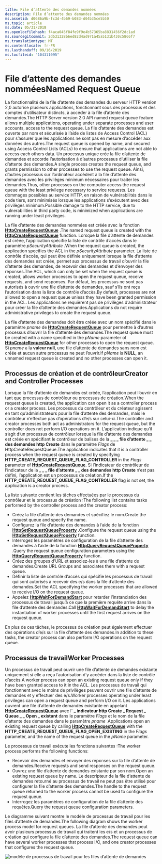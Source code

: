 ```yaml
---
title: File d’attente des demandes nommées
description: File d’attente des demandes nommées
ms.assetid: d0686a9b-fc3d-4b69-b083-d04b35ce5b50
ms.topic: article
ms.date: 05/31/2018
ms.openlocfilehash: f4aca045f84fe9f9e4b57365ba8831456f2dc1ad
ms.sourcegitcommit: 2d531328b6ed82d4ad971a45a5131b430c5866f7
ms.translationtype: MT
ms.contentlocale: fr-FR
ms.lasthandoff: 09/16/2019
ms.locfileid: "104311095"
---
```

# <a name="named-request-queue"></a><span data-ttu-id="4b11a-103">File d’attente des demandes nommées</span><span class="sxs-lookup"><span data-stu-id="4b11a-103">Named Request Queue</span></span>

<span data-ttu-id="4b11a-104">La fonctionnalité de la file d’attente des demandes du serveur HTTP version 2,0 autorise plusieurs applications, fonctionnant sous des processus et des comptes d’utilisateur distincts, à accéder à la file d’attente des demandes.</span><span class="sxs-lookup"><span data-stu-id="4b11a-104">The HTTP Server version 2.0 API named request queue feature allows multiple applications, operating under separate processes and user accounts, access to the request queue.</span></span> <span data-ttu-id="4b11a-105">La file d’attente des demandes est ouverte par nom et sécurisée à l’aide de listes de Access Control (ACL) pour s’assurer que les applications ne sont pas en mesure d’accéder aux données des autres.</span><span class="sxs-lookup"><span data-stu-id="4b11a-105">The request queue is opened by name, and secured using Access Control Lists (ACLs) to ensure that applications are not able to access each others data.</span></span> <span data-ttu-id="4b11a-106">Un processus unique crée la file d’attente de demandes et accorde l’autorisation à d’autres processus d’utiliser la file d’attente des demandes.</span><span class="sxs-lookup"><span data-stu-id="4b11a-106">A single process creates the request queue, and grants permission to other processes to use the request queue.</span></span> <span data-ttu-id="4b11a-107">Ainsi, d’autres processus sur l’ordinateur accèdent à la file d’attente des demandes avec les privilèges minimum nécessaires pour traiter les demandes.</span><span class="sxs-lookup"><span data-stu-id="4b11a-107">Thus, other processes on the computer access the request queue with the least privilege necessary to service requests.</span></span> <span data-ttu-id="4b11a-108">Les dommages possibles au service HTTP, en raison de vulnérabilités dans le code tiers, sont minimisés lorsque les applications s’exécutent avec des privilèges minimum.</span><span class="sxs-lookup"><span data-stu-id="4b11a-108">Possible damage to the HTTP service, due to vulnerabilities in third party code, is minimized when applications are running under least privileges.</span></span>

<span data-ttu-id="4b11a-109">La file d’attente des demandes nommées est créée avec la fonction [**HttpCreateRequestQueue**](/windows/desktop/api/Http/nf-http-httpcreaterequestqueue) .</span><span class="sxs-lookup"><span data-stu-id="4b11a-109">The named request queue is created with the [**HttpCreateRequestQueue**](/windows/desktop/api/Http/nf-http-httpcreaterequestqueue) function.</span></span> <span data-ttu-id="4b11a-110">Lorsque la file d’attente de demandes est créée, l’application spécifie la liste de contrôle d’accès dans le paramètre *pSecurityAttribute* .</span><span class="sxs-lookup"><span data-stu-id="4b11a-110">When the request queue is created, the application specifies the ACL in the *pSecurityAttribute* parameter.</span></span> <span data-ttu-id="4b11a-111">La liste de contrôle d’accès, qui peut être définie uniquement lorsque la file d’attente des demandes est créée, permet aux processus de travail d’ouvrir la file d’attente des demandes, de recevoir des demandes et d’envoyer des réponses.</span><span class="sxs-lookup"><span data-stu-id="4b11a-111">The ACL, which can only be set when the request queue is created, allows worker processes to open the request queue, receive requests, and send responses.</span></span> <span data-ttu-id="4b11a-112">Par défaut, les processus ne sont pas autorisés à ouvrir une file d’attente de demandes, sauf s’ils ont reçu l’autorisation dans la liste de contrôle d’accès.</span><span class="sxs-lookup"><span data-stu-id="4b11a-112">By default, processes are not allowed to open a request queue unless they have been granted permission in the ACL.</span></span> <span data-ttu-id="4b11a-113">Les applications ne requièrent pas de privilèges d’administrateur pour créer la file d’attente des demandes.</span><span class="sxs-lookup"><span data-stu-id="4b11a-113">Applications do not require administrative privileges to create the request queue.</span></span>

<span data-ttu-id="4b11a-114">La file d’attente des demandes doit être créée avec un nom spécifié dans le paramètre *pname* de [**HttpCreateRequestQueue**](/windows/desktop/api/Http/nf-http-httpcreaterequestqueue) pour permettre à d’autres processus d’ouvrir la file d’attente des demandes.</span><span class="sxs-lookup"><span data-stu-id="4b11a-114">The request queue must be created with a name specified in the *pName* parameter of [**HttpCreateRequestQueue**](/windows/desktop/api/Http/nf-http-httpcreaterequestqueue) for other processes to open the request queue.</span></span> <span data-ttu-id="4b11a-115">Si *pname* a la **valeur null**, une file d’attente de demandes sans nom est créée et aucun autre processus ne peut l’ouvrir.</span><span class="sxs-lookup"><span data-stu-id="4b11a-115">If *pName* is **NULL**, an unnamed request queue is created and no other processes can open it.</span></span>

## <a name="creator-and-controller-processes"></a><span data-ttu-id="4b11a-116">Processus de création et de contrôleur</span><span class="sxs-lookup"><span data-stu-id="4b11a-116">Creator and Controller Processes</span></span>

<span data-ttu-id="4b11a-117">Lorsque la file d’attente de demandes est créée, l’application peut l’ouvrir en tant que processus de contrôleur ou processus de création.</span><span class="sxs-lookup"><span data-stu-id="4b11a-117">When the request queue is created, the application can open it as a controller process or a creator process.</span></span> <span data-ttu-id="4b11a-118">Les processus du contrôleur et du créateur agissent en tant qu’administrateurs pour la file d’attente des demandes, mais le contrôleur n’effectue pas d’opérations d’e/s sur celui-ci.</span><span class="sxs-lookup"><span data-stu-id="4b11a-118">The controller and creator processes both act as administrators for the request queue, but the controller does not perform I/O operations on it.</span></span> <span data-ttu-id="4b11a-119">L’application indique qu’il s’agit d’un processus de contrôleur lorsque la file d’attente des demandes est créée en spécifiant le [](/windows/desktop/api/Http/nf-http-httpcreaterequestqueue)contrôleur de balises de la **\_ \_ \_ file d’attente \_ \_ des demandes http Create** dans le paramètre *Flags* de HttpCreateRequestQueue.</span><span class="sxs-lookup"><span data-stu-id="4b11a-119">The application indicates that it is a controller process when the request queue is created by specifying **HTTP\_CREATE\_REQUEST\_QUEUE\_FLAG\_CONTROLLER** in the *Flags* parameter of [**HttpCreateRequestQueue**](/windows/desktop/api/Http/nf-http-httpcreaterequestqueue).</span></span> <span data-ttu-id="4b11a-120">Si l’indicateur de contrôleur de l’indicateur de la **\_ \_ \_ file d’attente \_ \_ des demandes http Create** n’est pas défini, l’application est un processus de création.</span><span class="sxs-lookup"><span data-stu-id="4b11a-120">If the **HTTP\_CREATE\_REQUEST\_QUEUE\_FLAG\_CONTROLLER** flag is not set, the application is a creator process.</span></span>

<span data-ttu-id="4b11a-121">La liste suivante contient les tâches effectuées par le processus du contrôleur et le processus de création :</span><span class="sxs-lookup"><span data-stu-id="4b11a-121">The following list contains tasks performed by the controller process and the creator process:</span></span>

-   <span data-ttu-id="4b11a-122">Créez la file d’attente des demandes et spécifiez le nom.</span><span class="sxs-lookup"><span data-stu-id="4b11a-122">Create the request queue and specify the name.</span></span>
-   <span data-ttu-id="4b11a-123">Configurez la file d’attente des demandes à l’aide de la fonction [**HttpSetRequestQueueProperty**](/windows/desktop/api/Http/nf-http-httpsetrequestqueueproperty) .</span><span class="sxs-lookup"><span data-stu-id="4b11a-123">Configure the request queue using the [**HttpSetRequestQueueProperty**](/windows/desktop/api/Http/nf-http-httpsetrequestqueueproperty) function.</span></span>
-   <span data-ttu-id="4b11a-124">Interrogez les paramètres de configuration de la file d’attente des demandes à l’aide de la fonction [**HttpQueryRequestQueueProperty**](/windows/desktop/api/Http/nf-http-httpqueryrequestqueueproperty) .</span><span class="sxs-lookup"><span data-stu-id="4b11a-124">Query the request queue configuration parameters using the [**HttpQueryRequestQueueProperty**](/windows/desktop/api/Http/nf-http-httpqueryrequestqueueproperty) function.</span></span>
-   <span data-ttu-id="4b11a-125">Créez des groupes d’URL et associez-les à une file d’attente de demandes.</span><span class="sxs-lookup"><span data-stu-id="4b11a-125">Create URL Groups and associates them with a request queue.</span></span>
-   <span data-ttu-id="4b11a-126">Définir la liste de contrôle d’accès qui spécifie les processus de travail qui sont autorisés à recevoir des e/s dans la file d’attente des demandes.</span><span class="sxs-lookup"><span data-stu-id="4b11a-126">Set the ACL specifying the worker processes that are allowed to receive I/O on the request queue.</span></span>
-   <span data-ttu-id="4b11a-127">Appelez [**HttpWaitForDemandStart**](/windows/desktop/api/Http/nf-http-httpwaitfordemandstart) pour retarder l’instanciation des processus de travail jusqu’à ce que la première requête arrive dans la file d’attente des demandes.</span><span class="sxs-lookup"><span data-stu-id="4b11a-127">Call [**HttpWaitForDemandStart**](/windows/desktop/api/Http/nf-http-httpwaitfordemandstart) to delay the instantiation of worker processes until the first request arrives on the request queue.</span></span>

<span data-ttu-id="4b11a-128">En plus de ces tâches, le processus de création peut également effectuer des opérations d’e/s sur la file d’attente des demandes.</span><span class="sxs-lookup"><span data-stu-id="4b11a-128">In addition to these tasks, the creator process can also perform I/O operations on the request queue.</span></span>

## <a name="worker-processes"></a><span data-ttu-id="4b11a-129">Processus de travail</span><span class="sxs-lookup"><span data-stu-id="4b11a-129">Worker Processes</span></span>

<span data-ttu-id="4b11a-130">Un processus de travail peut ouvrir une file d’attente de demandes existante uniquement si elle a reçu l’autorisation d’y accéder dans la liste de contrôle d’accès.</span><span class="sxs-lookup"><span data-stu-id="4b11a-130">A worker process can open an existing request queue only if they have been granted access to it in the ACL.</span></span> <span data-ttu-id="4b11a-131">Les processus de travail qui fonctionnent avec le moins de privilèges peuvent ouvrir une file d’attente de demandes et y effectuer des e/s.</span><span class="sxs-lookup"><span data-stu-id="4b11a-131">Worker processes operating under least privileges can open a request queue and perform I/O on it.</span></span> <span data-ttu-id="4b11a-132">Les applications ouvrent une file d’attente de demandes existante en appelant [**HttpCreateRequestQueue**](/windows/desktop/api/Http/nf-http-httpcreaterequestqueue) avec l' **\_ indicateur http Create \_ Request \_ Queue \_ \_ Open \_ existant** dans le paramètre *Flags* et le nom de la file d’attente des demandes dans le paramètre *pname* .</span><span class="sxs-lookup"><span data-stu-id="4b11a-132">Applications open an existing request queue by calling [**HttpCreateRequestQueue**](/windows/desktop/api/Http/nf-http-httpcreaterequestqueue) with the **HTTP\_CREATE\_REQUEST\_QUEUE\_FLAG\_OPEN\_EXISTING** in the *Flags* parameter, and the name of the request queue in the *pName* parameter.</span></span>

<span data-ttu-id="4b11a-133">Le processus de travail exécute les fonctions suivantes :</span><span class="sxs-lookup"><span data-stu-id="4b11a-133">The worker process performs the following functions:</span></span>

-   <span data-ttu-id="4b11a-134">Recevoir des demandes et envoyer des réponses sur la file d’attente de demandes.</span><span class="sxs-lookup"><span data-stu-id="4b11a-134">Receive requests and send responses on the request queue.</span></span>
-   <span data-ttu-id="4b11a-135">Ouvrez une file d’attente de demandes existante par son nom.</span><span class="sxs-lookup"><span data-stu-id="4b11a-135">Open an existing request queue by name.</span></span> <span data-ttu-id="4b11a-136">Le descripteur de la file d’attente de demandes retourné au processus de travail ne peut pas être utilisé pour configurer la file d’attente des demandes.</span><span class="sxs-lookup"><span data-stu-id="4b11a-136">The handle to the request queue returned to the worker process cannot be used to configure the request queue.</span></span>
-   <span data-ttu-id="4b11a-137">Interrogez les paramètres de configuration de la file d’attente des requêtes.</span><span class="sxs-lookup"><span data-stu-id="4b11a-137">Query the request queue configuration parameters.</span></span>

<span data-ttu-id="4b11a-138">Le diagramme suivant montre le modèle de processus de travail pour les files d’attente de demandes.</span><span class="sxs-lookup"><span data-stu-id="4b11a-138">The following diagram shows the worker process model for request queues.</span></span> <span data-ttu-id="4b11a-139">La file d’attente des demandes peut avoir plusieurs processus de travail qui traitent les e/s et un processus de création qui configure la file d’attente des demandes.</span><span class="sxs-lookup"><span data-stu-id="4b11a-139">The request queue can have several worker processes that process I/O, and one creator processes that configures the request queue.</span></span>

![modèle de processus de travail pour les files d’attente de demandes](images/namedrequestqueue.png)

 

 




